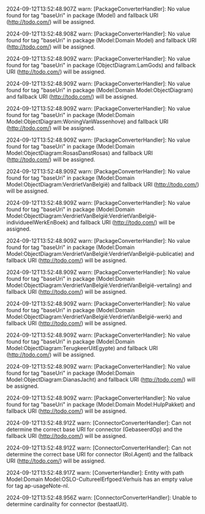 2024-09-12T13:52:48.907Z warn: [PackageConverterHandler]: No value found for tag "baseUri" in package (Model) and fallback URI (http://todo.com/) will be assigned.

2024-09-12T13:52:48.908Z warn: [PackageConverterHandler]: No value found for tag "baseUri" in package (Model:Domain Model) and fallback URI (http://todo.com/) will be assigned.

2024-09-12T13:52:48.909Z warn: [PackageConverterHandler]: No value found for tag "baseUri" in package (ObjectDiagram:LamGods) and fallback URI (http://todo.com/) will be assigned.

2024-09-12T13:52:48.909Z warn: [PackageConverterHandler]: No value found for tag "baseUri" in package (Model:Domain Model:ObjectDiagram) and fallback URI (http://todo.com/) will be assigned.

2024-09-12T13:52:48.909Z warn: [PackageConverterHandler]: No value found for tag "baseUri" in package (Model:Domain Model:ObjectDiagram:WoningVanWassenhove) and fallback URI (http://todo.com/) will be assigned.

2024-09-12T13:52:48.909Z warn: [PackageConverterHandler]: No value found for tag "baseUri" in package (Model:Domain Model:ObjectDiagram:RosasDanstRosas) and fallback URI (http://todo.com/) will be assigned.

2024-09-12T13:52:48.909Z warn: [PackageConverterHandler]: No value found for tag "baseUri" in package (Model:Domain Model:ObjectDiagram:VerdrietVanBelgië) and fallback URI (http://todo.com/) will be assigned.

2024-09-12T13:52:48.909Z warn: [PackageConverterHandler]: No value found for tag "baseUri" in package (Model:Domain Model:ObjectDiagram:VerdrietVanBelgië:VerdrietVanBelgië-individueelWerkEnBoek) and fallback URI (http://todo.com/) will be assigned.

2024-09-12T13:52:48.909Z warn: [PackageConverterHandler]: No value found for tag "baseUri" in package (Model:Domain Model:ObjectDiagram:VerdrietVanBelgië:VerdrietVanBelgië-publicatie) and fallback URI (http://todo.com/) will be assigned.

2024-09-12T13:52:48.909Z warn: [PackageConverterHandler]: No value found for tag "baseUri" in package (Model:Domain Model:ObjectDiagram:VerdrietVanBelgië:VerdrietVanBelgië-vertaling) and fallback URI (http://todo.com/) will be assigned.

2024-09-12T13:52:48.909Z warn: [PackageConverterHandler]: No value found for tag "baseUri" in package (Model:Domain Model:ObjectDiagram:VerdrietVanBelgië:VerdrietVanBelgië-werk) and fallback URI (http://todo.com/) will be assigned.

2024-09-12T13:52:48.909Z warn: [PackageConverterHandler]: No value found for tag "baseUri" in package (Model:Domain Model:ObjectDiagram:TerugkeerUitEgypte) and fallback URI (http://todo.com/) will be assigned.

2024-09-12T13:52:48.909Z warn: [PackageConverterHandler]: No value found for tag "baseUri" in package (Model:Domain Model:ObjectDiagram:DianasJacht) and fallback URI (http://todo.com/) will be assigned.

2024-09-12T13:52:48.909Z warn: [PackageConverterHandler]: No value found for tag "baseUri" in package (Model:Domain Model:HulpPakket) and fallback URI (http://todo.com/) will be assigned.

2024-09-12T13:52:48.912Z warn: [ConnectorConverterHandler]: Can not determine the correct base URI for connector (GebaseerdOp) and the fallback URI (http://todo.com/) will be assigned.

2024-09-12T13:52:48.912Z warn: [ConnectorConverterHandler]: Can not determine the correct base URI for connector (Rol.Agent) and the fallback URI (http://todo.com/) will be assigned.

2024-09-12T13:52:48.917Z warn: [ConverterHandler]: Entity with path Model:Domain Model:OSLO-CultureelErfgoed:Verhuis has an empty value for tag ap-usageNote-nl.

2024-09-12T13:52:48.956Z warn: [ConnectorConverterHandler]: Unable to determine cardinality for connector (bestaatUit).

